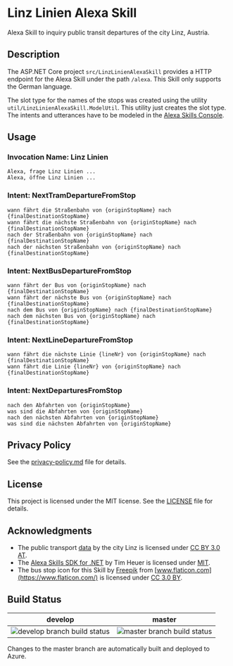 # Linz Linien Alexa Skill
Alexa Skill to inquiry public transit departures of the city Linz, Austria. 

## Description
The ASP.NET Core project `src/LinzLinienAlexaSkill` provides a HTTP endpoint for the Alexa Skill under the path `/alexa`. This Skill only supports the German language. 

The slot type for the names of the stops was created using the utility `util/LinzLinienAlexaSkill.ModelUtil`. This utility just creates the slot type. The intents and utterances have to be modeled in the [Alexa Skills Console](https://developer.amazon.com/alexa/console/ask).

## Usage
### Invocation Name: Linz Linien
```
Alexa, frage Linz Linien ...
Alexa, öffne Linz Linien ... 
```

### Intent: NextTramDepartureFromStop
```
wann fährt die Straßenbahn von {originStopName} nach {finalDestinationStopName}
wann fährt die nächste Straßenbahn von {originStopName} nach {finalDestinationStopName}
nach der Straßenbahn von {originStopName} nach {finalDestinationStopName}
nach der nächsten Straßenbahn von {originStopName} nach {finalDestinationStopName}
```

### Intent: NextBusDepartureFromStop
```
wann fährt der Bus von {originStopName} nach {finalDestinationStopName}
wann fährt der nächste Bus von {originStopName} nach {finalDestinationStopName}
nach dem Bus von {originStopName} nach {finalDestinationStopName}
nach dem nächsten Bus von {originStopName} nach {finalDestinationStopName}
```

### Intent: NextLineDepartureFromStop
```
wann fährt die nächste Linie {lineNr} von {originStopName} nach {finalDestinationStopName}
wann fährt die Linie {lineNr} von {originStopName} nach {finalDestinationStopName}
```

### Intent: NextDeparturesFromStop
```
nach den Abfahrten von {originStopName}
was sind die Abfahrten von {originStopName}
nach den nächsten Abfahrten von {originStopName}
was sind die nächsten Abfahrten von {originStopName}
```

## Privacy Policy
See the [privacy-policy.md](privacy-policy.md) file for details.

## License
This project is licensed under the MIT license. See the [LICENSE](LICENSE) file for details.

## Acknowledgments
* The public transport [data](https://www.data.gv.at/katalog/dataset/9faa1734-607f-4bfd-b8c9-c5692bf37d55) by the city Linz is licensed under [CC BY 3.0 AT](https://creativecommons.org/licenses/by/3.0/at/deed.en).  
* The [Alexa Skills SDK for .NET](https://github.com/timheuer/alexa-skills-dotnet) by Tim Heuer is licensed under [MIT](https://github.com/timheuer/alexa-skills-dotnet/blob/master/LICENSE).
* The bus stop icon for this Skill by [Freepik](http://www.freepik.com) from [www.flaticon.com](https://www.flaticon.com/) is licensed under [CC 3.0 BY](http://creativecommons.org/licenses/by/3.0/).

## Build Status
develop | master
------------ | -------------
![develop branch build status](https://gurpreet-juttla.visualstudio.com/_apis/public/build/definitions/6edee6a0-af00-49f3-b7dc-aae3d17595f0/5/badge) | ![master branch build status](https://gurpreet-juttla.visualstudio.com/_apis/public/build/definitions/6edee6a0-af00-49f3-b7dc-aae3d17595f0/4/badge)

Changes to the master branch are automatically built and deployed to Azure.